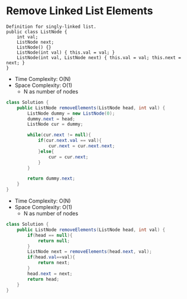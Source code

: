 # Remove Linked List Elements

```
Definition for singly-linked list.
public class ListNode {
    int val;
    ListNode next;
    ListNode() {}
    ListNode(int val) { this.val = val; }
    ListNode(int val, ListNode next) { this.val = val; this.next = next; }
}
```

- Time Complexity: O(N)
- Space Complexity: O(1)
  - N as number of nodes

```java
class Solution {
    public ListNode removeElements(ListNode head, int val) {
        ListNode dummy = new ListNode(0);
        dummy.next = head;
        ListNode cur = dummy;

        while(cur.next != null){
            if(cur.next.val == val){
                cur.next = cur.next.next;
            }else{
                cur = cur.next;
            }
        }

        return dummy.next;
    }
}
```

- Time Complexity: O(N)
- Space Complexity: O(1)
  - N as number of nodes

```java
class Solution {
    public ListNode removeElements(ListNode head, int val) {
        if(head == null){
            return null;
        }
        ListNode next = removeElements(head.next, val);
        if(head.val==val){
            return next;
        }
        head.next = next;
        return head;
    }
}
```
